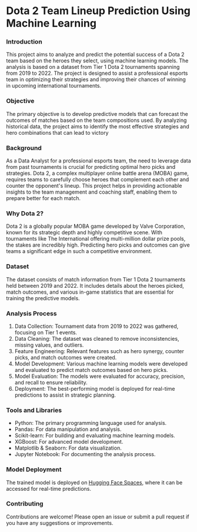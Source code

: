 # Dota 2 Team Lineup Prediction Using Machine Learning
### Introduction
This project aims to analyze and predict the potential success of a Dota 2 team based on the heroes they select, using machine learning models. The analysis is based on a dataset from Tier 1 Dota 2 tournaments spanning from 2019 to 2022. The project is designed to assist a professional esports team in optimizing their strategies and improving their chances of winning in upcoming international tournaments.

### Objective
The primary objective is to develop predictive models that can forecast the outcomes of matches based on the team compositions used. By analyzing historical data, the project aims to identify the most effective strategies and hero combinations that can lead to victory

### Background
As a Data Analyst for a professional esports team, the need to leverage data from past tournaments is crucial for predicting optimal hero picks and strategies. Dota 2, a complex multiplayer online battle arena (MOBA) game, requires teams to carefully choose heroes that complement each other and counter the opponent's lineup. This project helps in providing actionable insights to the team management and coaching staff, enabling them to prepare better for each match.

### Why Dota 2?
Dota 2 is a globally popular MOBA game developed by Valve Corporation, known for its strategic depth and highly competitive scene. With tournaments like The International offering multi-million dollar prize pools, the stakes are incredibly high. Predicting hero picks and outcomes can give teams a significant edge in such a competitive environment.

### Dataset
The dataset consists of match information from Tier 1 Dota 2 tournaments held between 2019 and 2022. It includes details about the heroes picked, match outcomes, and various in-game statistics that are essential for training the predictive models.

### Analysis Process
1. Data Collection: Tournament data from 2019 to 2022 was gathered, focusing on Tier 1 events.
2. Data Cleaning: The dataset was cleaned to remove inconsistencies, missing values, and outliers.
3. Feature Engineering: Relevant features such as hero synergy, counter picks, and match outcomes were created.
4. Model Development: Various machine learning models were developed and evaluated to predict match outcomes based on hero picks.
5. Model Evaluation: The models were evaluated for accuracy, precision, and recall to ensure reliability.
6. Deployment: The best-performing model is deployed for real-time predictions to assist in strategic planning.

### Tools and Libraries
- Python: The primary programming language used for analysis.
- Pandas: For data manipulation and analysis.
- Scikit-learn: For building and evaluating machine learning models.
- XGBoost: For advanced model development.
- Matplotlib & Seaborn: For data visualization.
- Jupyter Notebook: For documenting the analysis process.

### Model Deployment
The trained model is deployed on <a href='https://huggingface.co/spaces/53Devon/Dota_2_Machine_Learning?logs=container'>Hugging Face Spaces</a>, where it can be accessed for real-time predictions.

### Contributing
Contributions are welcome! Please open an issue or submit a pull request if you have any suggestions or improvements.
